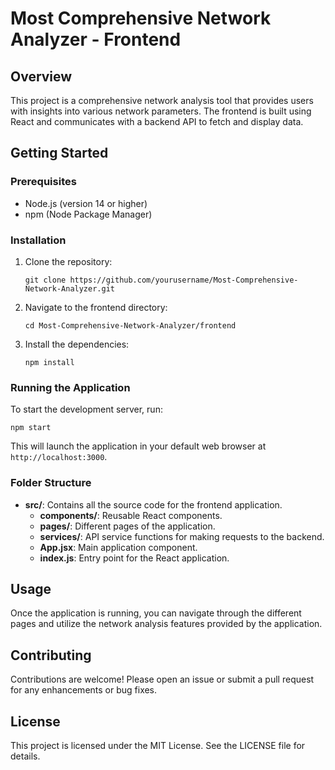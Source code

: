 # Most Comprehensive Network Analyzer - Frontend

## Overview
This project is a comprehensive network analysis tool that provides users with insights into various network parameters. The frontend is built using React and communicates with a backend API to fetch and display data.

## Getting Started

### Prerequisites
- Node.js (version 14 or higher)
- npm (Node Package Manager)

### Installation
1. Clone the repository:
   ```
   git clone https://github.com/yourusername/Most-Comprehensive-Network-Analyzer.git
   ```
2. Navigate to the frontend directory:
   ```
   cd Most-Comprehensive-Network-Analyzer/frontend
   ```
3. Install the dependencies:
   ```
   npm install
   ```

### Running the Application
To start the development server, run:
```
npm start
```
This will launch the application in your default web browser at `http://localhost:3000`.

### Folder Structure
- **src/**: Contains all the source code for the frontend application.
  - **components/**: Reusable React components.
  - **pages/**: Different pages of the application.
  - **services/**: API service functions for making requests to the backend.
  - **App.jsx**: Main application component.
  - **index.js**: Entry point for the React application.

## Usage
Once the application is running, you can navigate through the different pages and utilize the network analysis features provided by the application.

## Contributing
Contributions are welcome! Please open an issue or submit a pull request for any enhancements or bug fixes.

## License
This project is licensed under the MIT License. See the LICENSE file for details.